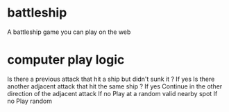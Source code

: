 # battleship

A battleship game you can play on the web

# computer play logic

Is there a previous attack that hit a ship but didn't sunk it ?
If yes
Is there another adjacent attack that hit the same ship ?
If yes
Continue in the other direction of the adjacent attack
If no
Play at a random valid nearby spot
If no
Play random
